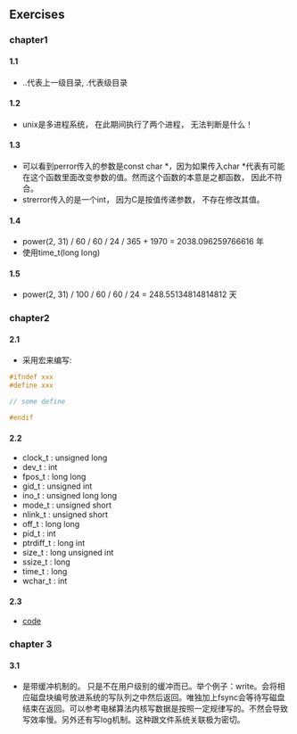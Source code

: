 ## Exercises

### chapter1

#### 1.1
- ..代表上一级目录,  .代表级目录

#### 1.2 
- unix是多进程系统， 在此期间执行了两个进程， 无法判断是什么！

#### 1.3
- 可以看到perror传入的参数是const char *，因为如果传入char *代表有可能在这个函数里面改变参数的值。然而这个函数的本意是之都函数， 因此不符合。
- strerror传入的是一个int， 因为C是按值传递参数， 不存在修改其值。

#### 1.4 
- power(2, 31) / 60 / 60 / 24 / 365 + 1970 = 2038.096259766616 年
- 使用time_t(long long)

#### 1.5
- power(2, 31) / 100 / 60 / 60 / 24 = 248.55134814814812 天

### chapter2

#### 2.1 
- 采用宏来编写: 
```c
#ifndef xxx
#define xxx

// some define

#endif
```

#### 2.2
- clock_t       : unsigned long
- dev_t         : int
- fpos_t        : long long
- gid_t         : unsigned int
- ino_t         : unsigned long long
- mode_t        : unsigned short
- nlink_t       : unsigned short
- off_t         : long long
- pid_t         : int
- ptrdiff_t     : long int
- size_t        : long unsigned int
- ssize_t       : long
- time_t        : long
- wchar_t       : int

#### 2.3
- [code](./src/chapter2/open_max/open_max.c)

### chapter 3

#### 3.1 
- 是带缓冲机制的。 只是不在用户级别的缓冲而已。举个例子：write。会将相应磁盘块编号放进系统的写队列之中然后返回。唯独加上fsync会等待写磁盘结束在返回。可以参考电梯算法内核写数据是按照一定规律写的。不然会导致写效率慢。另外还有写log机制。这种跟文件系统关联极为密切。
